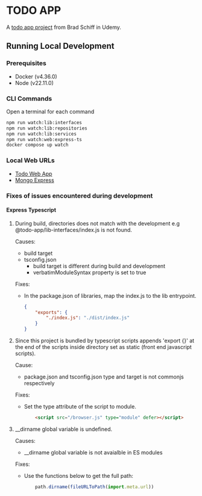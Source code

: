# TODO APP
A [todo app project](https://www.udemy.com/course/learn-javascript-full-stack-from-scratch/) from Brad Schiff in Udemy.

## Running Local Development

### Prerequisites
- Docker (v4.36.0)
- Node (v22.11.0)

### CLI Commands
Open a terminal for each command
```bash 
npm run watch:lib:interfaces
npm run watch:lib:repositories
npm run watch:lib:services
npm run watch:web:express-ts
docker compose up watch 
```

### Local Web URLs
- [Todo Web App](http://localhost:8080)
- [Mongo Express](http://localhost:8081)

### Fixes of issues encountered during development

#### Express Typescript

1. During build, directories does not match with the development e.g @todo-app/lib-interfaces/index.js is not found.

    Causes:
    - build target
    - tsconfig.json
        - build target is different during build and development
        - verbatimModuleSyntax property is set to true
    
    Fixes:
    - In the package.json of libraries, map the index.js to the lib entrypoint.
        ```json 
        {
            "exports": {
                "./index.js": "./dist/index.js"
            }
        }
        ```

2. Since this project is bundled by typescript scripts appends 'export {}' at the end of the scripts inside directory set as static (front end javascript scripts).

    Cause:
    - package.json and tsconfig.json type and target is not commonjs respectively

    Fixes:
    - Set the type attribute of the script to module.
        ```html
            <script src="/browser.js" type="module" defer></script>
        ```

3. __dirname global variable is undefined.

    Causes:
    - __dirname global variable is not avaialble in ES modules

    Fixes:
    - Use the functions below to get the full path:
        ```javascript
            path.dirname(fileURLToPath(import.meta.url))
        ```